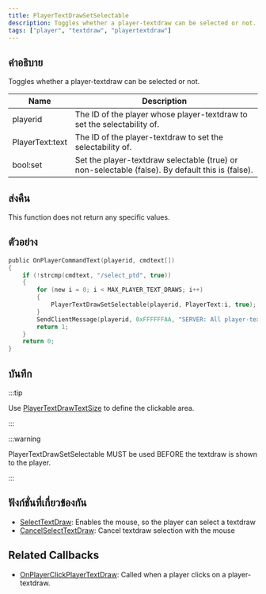 ```yaml
---
title: PlayerTextDrawSetSelectable
description: Toggles whether a player-textdraw can be selected or not.
tags: ["player", "textdraw", "playertextdraw"]
---
```


## คำอธิบาย

Toggles whether a player-textdraw can be selected or not.

| Name            | Description                                                                                      |
|-----------------|--------------------------------------------------------------------------------------------------|
| playerid        | The ID of the player whose player-textdraw to set the selectability of.                          |
| PlayerText:text | The ID of the player-textdraw to set the selectability of.                                       |
| bool:set        | Set the player-textdraw selectable (true) or non-selectable (false). By default this is (false). |

## ส่งคืน

This function does not return any specific values.

## ตัวอย่าง

```c
public OnPlayerCommandText(playerid, cmdtext[])
{
    if (!strcmp(cmdtext, "/select_ptd", true))
    {
        for (new i = 0; i < MAX_PLAYER_TEXT_DRAWS; i++)
        {
            PlayerTextDrawSetSelectable(playerid, PlayerText:i, true);
        }
        SendClientMessage(playerid, 0xFFFFFFAA, "SERVER: All player-textdraws can be selected now!");
        return 1;
    }
    return 0;
}
```

## บันทึก

:::tip

Use [PlayerTextDrawTextSize](PlayerTextDrawTextSize) to define the clickable area.

:::

:::warning

PlayerTextDrawSetSelectable MUST be used BEFORE the textdraw is shown to the player.

:::

## ฟังก์ชั่นที่เกี่ยวข้องกัน

- [SelectTextDraw](SelectTextDraw): Enables the mouse, so the player can select a textdraw
- [CancelSelectTextDraw](CancelSelectTextDraw): Cancel textdraw selection with the mouse

## Related Callbacks

- [OnPlayerClickPlayerTextDraw](../callbacks/OnPlayerClickPlayerTextDraw): Called when a player clicks on a player-textdraw.
